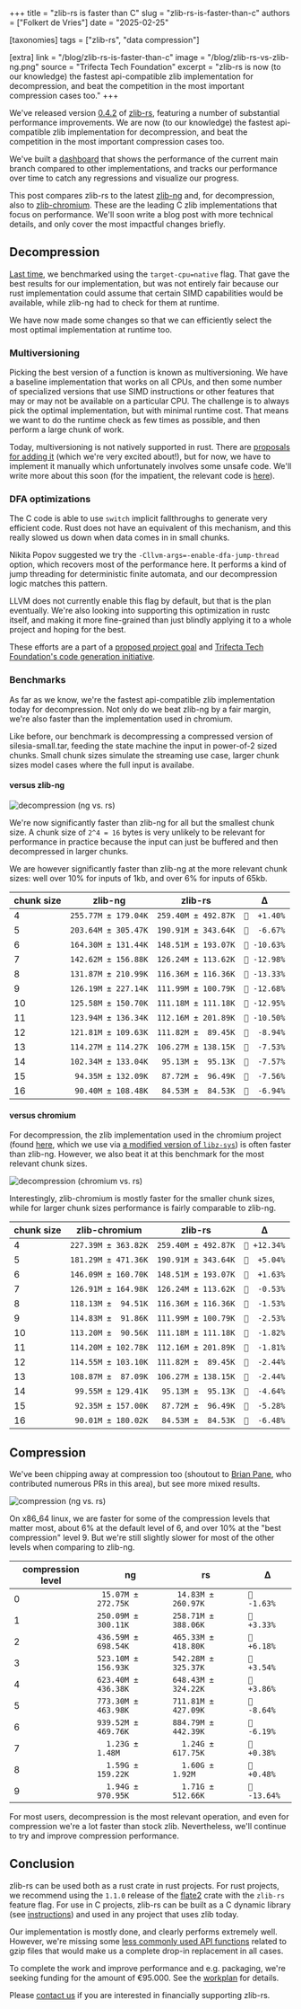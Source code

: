 +++
title = "zlib-rs is faster than C"
slug = "zlib-rs-is-faster-than-c"
authors = ["Folkert de Vries"]
date = "2025-02-25"

[taxonomies]
tags = ["zlib-rs", "data compression"] 

[extra]
link = "/blog/zlib-rs-is-faster-than-c"
image = "/blog/zlib-rs-vs-zlib-ng.png"
source = "Trifecta Tech Foundation"
excerpt = "zlib-rs is now (to our knowledge) the fastest api-compatible zlib implementation for decompression, and beat the competition in the most important compression cases too."
+++

We've released version [0.4.2](https://crates.io/crates/libz-rs-sys) of [zlib-rs](https://github.com/trifectatechfoundation/zlib-rs), featuring a number of substantial performance improvements. We are now (to our knowledge) the fastest api-compatible zlib implementation for decompression, and beat the competition in the most important compression cases too.

We've built a [dashboard](https://trifectatechfoundation.github.io/zlib-rs-bench/) that shows the performance of the current main branch compared to other implementations, and tracks our performance over time to catch any regressions and visualize our progress.

This post compares zlib-rs to the latest [zlib-ng](https://github.com/zlib-ng/zlib-ng) and, for decompression, also to [zlib-chromium](https://chromium.googlesource.com/chromium/src/third_party/zlib/). These are the leading C zlib implementations that focus on performance. We'll soon write a blog post with more technical details, and only cover the most impactful changes briefly.

## Decompression

[Last time](https://trifectatech.org/blog/current-zlib-rs-performance/), we benchmarked using the `target-cpu=native` flag. That gave the best results for our implementation, but was not entirely fair because our rust implementation could assume that certain SIMD capabilities would be available, while zlib-ng had to check for them at runtime.

We have now made some changes so that we can efficiently select the most optimal implementation at runtime too.

### Multiversioning

Picking the best version of a function is known as multiversioning. We have a baseline implementation that works on all CPUs, and then some number of specialized versions that use SIMD instructions or other features that may or may not be available on a particular CPU. The challenge is to always pick the optimal implementation, but with minimal runtime cost. That means we want to do the runtime check as few times as possible, and then perform a large chunk of work.

Today, multiversioning is not natively supported in rust. There are [proposals for adding it](https://rust-lang.github.io/rust-project-goals/2025h1/simd-multiversioning.html) (which we're very excited about!), but for now, we have to implement it manually which unfortunately involves some unsafe code. We'll write more about this soon (for the impatient, the relevant code is [here](https://github.com/trifectatechfoundation/zlib-rs/blob/64d972982325626d8c8875e308846a53c7f0aa05/zlib-rs/src/inflate.rs#L1860-L1881)).



### DFA optimizations

The C code is able to use `switch` implicit fallthroughs to generate very efficient code. Rust does not have an equivalent of this mechanism, and this really slowed us down when data comes in in small chunks.

Nikita Popov suggested we try the `-Cllvm-args=-enable-dfa-jump-thread` option, which recovers most of the performance here. It performs a kind of jump threading for deterministic finite automata, and our decompression logic matches this pattern.

LLVM does not currently enable this flag by default, but that is the plan eventually. We're also looking into supporting this optimization in rustc itself, and making it more fine-grained than just blindly applying it to a whole project and hoping for the best.

These efforts are a part of a [proposed project goal](https://rust-lang.github.io/rust-project-goals/2025h1/improve-rustc-codegen.html) and [Trifecta Tech Foundation's code generation initiative](https://trifectatech.org/initiatives/codegen/). 

### Benchmarks

<!-- results are based on this benchmark run https://github.com/trifectatechfoundation/zlib-rs/actions/runs/13181283051 -->

As far as we know, we're the fastest api-compatible zlib implementation today for decompression. Not only do we beat zlib-ng by a fair margin, we're also faster than the implementation used in chromium.

Like before, our benchmark is decompressing a compressed version of silesia-small.tar, feeding the state machine the input in power-of-2 sized chunks. Small chunk sizes simulate the streaming use case, larger chunk sizes model cases where the full input is availabe.

#### versus zlib-ng

![decompression (ng vs. rs)](/blog/zlib-rs-faster-than-zlib-ng-decompression.png)

We're now significantly faster than zlib-ng for all but the smallest chunk size. A chunk size of `2^4 = 16` bytes is very unlikely to be relevant for performance in practice because the input can just be buffered and then decompressed in larger chunks.

We are however significantly faster than zlib-ng at the more relevant chunk sizes: well over 10% for inputs of 1kb, and over 6% for inputs of 65kb.

| chunk size | zlib-ng | zlib-rs | Δ |
| --- | --- | --- | --- |
| 4  | `255.77M ± 179.04K` | `259.40M ± 492.87K` | `💩  +1.40%` |
| 5  | `203.64M ± 305.47K` | `190.91M ± 343.64K` | `🚀  -6.67%` |
| 6  | `164.30M ± 131.44K` | `148.51M ± 193.07K` | `🚀 -10.63%` |
| 7  | `142.62M ± 156.88K` | `126.24M ± 113.62K` | `🚀 -12.98%` |
| 8  | `131.87M ± 210.99K` | `116.36M ± 116.36K` | `🚀 -13.33%` |
| 9  | `126.19M ± 227.14K` | `111.99M ± 100.79K` | `🚀 -12.68%` |
| 10 | `125.58M ± 150.70K` | `111.18M ± 111.18K` | `🚀 -12.95%` |
| 11 | `123.94M ± 136.34K` | `112.16M ± 201.89K` | `🚀 -10.50%` |
| 12 | `121.81M ± 109.63K` | `111.82M ±  89.45K` | `🚀  -8.94%` |
| 13 | `114.27M ± 114.27K` | `106.27M ± 138.15K` | `🚀  -7.53%` |
| 14 | `102.34M ± 133.04K` | ` 95.13M ±  95.13K` | `🚀  -7.57%` |
| 15 | ` 94.35M ± 132.09K` | ` 87.72M ±  96.49K` | `🚀  -7.56%` |
| 16 | ` 90.40M ± 108.48K` | ` 84.53M ±  84.53K` | `🚀  -6.94%` |

#### versus chromium

For decompression, the zlib implementation used in the chromium project (found [here](https://chromium.googlesource.com/chromium/src/third_party/zlib/), which we use via [a modified version of `libz-sys`](https://github.com/folkertdev/libz-chromium-sys)) is often faster than zlib-ng. However, we also beat it at this benchmark for the most relevant chunk sizes.

![decompression (chromium vs. rs)](/blog/zlib-rs-faster-than-zlib-chromium-decompression.png)


Interestingly, zlib-chromium is mostly faster for the smaller chunk sizes, while for larger chunk sizes performance is fairly comparable to zlib-ng.

| chunk size | zlib-chromium | zlib-rs | Δ |
| --- | --- | --- | --- |
| 4  | `227.39M ± 363.82K` | `259.40M ± 492.87K` | `💩 +12.34%` |
| 5  | `181.29M ± 471.36K` | `190.91M ± 343.64K` | `💩  +5.04%` |
| 6  | `146.09M ± 160.70K` | `148.51M ± 193.07K` | `💩  +1.63%` |
| 7  | `126.91M ± 164.98K` | `126.24M ± 113.62K` | `🚀  -0.53%` |
| 8  | `118.13M ±  94.51K` | `116.36M ± 116.36K` | `🚀  -1.53%` |
| 9  | `114.83M ±  91.86K` | `111.99M ± 100.79K` | `🚀  -2.53%` |
| 10 | `113.20M ±  90.56K` | `111.18M ± 111.18K` | `🚀  -1.82%` |
| 11 | `114.20M ± 102.78K` | `112.16M ± 201.89K` | `🚀  -1.81%` |
| 12 | `114.55M ± 103.10K` | `111.82M ±  89.45K` | `🚀  -2.44%` |
| 13 | `108.87M ±  87.09K` | `106.27M ± 138.15K` | `🚀  -2.44%` |
| 14 | ` 99.55M ± 129.41K` | ` 95.13M ±  95.13K` | `🚀  -4.64%` |
| 15 | ` 92.35M ± 157.00K` | ` 87.72M ±  96.49K` | `🚀  -5.28%` |
| 16 | ` 90.01M ± 180.02K` | ` 84.53M ±  84.53K` | `🚀  -6.48%` |


## Compression

We've been chipping away at compression too (shoutout to [Brian Pane](https://github.com/brian-pane), who contributed numerous PRs in this area), but see more mixed results. 

![compression (ng vs. rs)](/blog/zlib-rs-faster-than-c-compression.png)


On x86_64 linux, we are faster for some of the compression levels that matter most, about 6% at the default level of 6, and over 10% at the "best compression" level 9. But we're still slightly slower for most of the other levels when comparing to zlib-ng.

| compression level | ng | rs | Δ |
| --- | --- | --- | --- |
| 0 | ` 15.07M ± 272.75K` | ` 14.83M ± 260.97K` | `🚀  -1.63%` |
| 1 | `250.09M ± 300.11K` | `258.71M ± 388.06K` | `💩  +3.33%` |
| 2 | `436.59M ± 698.54K` | `465.33M ± 418.80K` | `💩  +6.18%` |
| 3 | `523.10M ± 156.93K` | `542.28M ± 325.37K` | `💩  +3.54%` |
| 4 | `623.40M ± 436.38K` | `648.43M ± 324.22K` | `💩  +3.86%` |
| 5 | `773.30M ± 463.98K` | `711.81M ± 427.09K` | `🚀  -8.64%` |
| 6 | `939.52M ± 469.76K` | `884.79M ± 442.39K` | `🚀  -6.19%` |
| 7 | `  1.23G ±   1.48M` | `  1.24G ± 617.75K` | `💩  +0.38%` |
| 8 | `  1.59G ± 159.22K` | `  1.60G ±   1.92M` | `💩  +0.48%` |
| 9 | `  1.94G ± 970.95K` | `  1.71G ± 512.66K` | `🚀 -13.64%` |


For most users, decompression is the most relevant operation, and even for compression we're a lot faster than stock zlib. Nevertheless, we'll continue to try and improve compression performance.


## Conclusion

zlib-rs can be used both as a rust crate in rust projects. For rust projects, we recommend using the `1.1.0` release of the [flate2](https://crates.io/crates/flate2) crate with the `zlib-rs` feature flag. For use in C projects, zlib-rs can be built as a C dynamic library (see [instructions](https://github.com/trifectatechfoundation/zlib-rs/tree/main/libz-rs-sys-cdylib)) and used in any project that uses zlib today.

Our implementation is mostly done, and clearly performs extremely well. However, we're missing some [less commonly used API functions](https://github.com/trifectatechfoundation/zlib-rs/issues/49) related to gzip files that would make us a complete drop-in replacement in all cases.

To complete the work and improve performance and e.g. packaging, we're seeking funding for the amount of €95.000. See the [workplan](/initiatives/workplans/data-compression/#workplan-zlib-rs) for details.

Please [contact us](/about) if you are interested in financially supporting zlib-rs.
